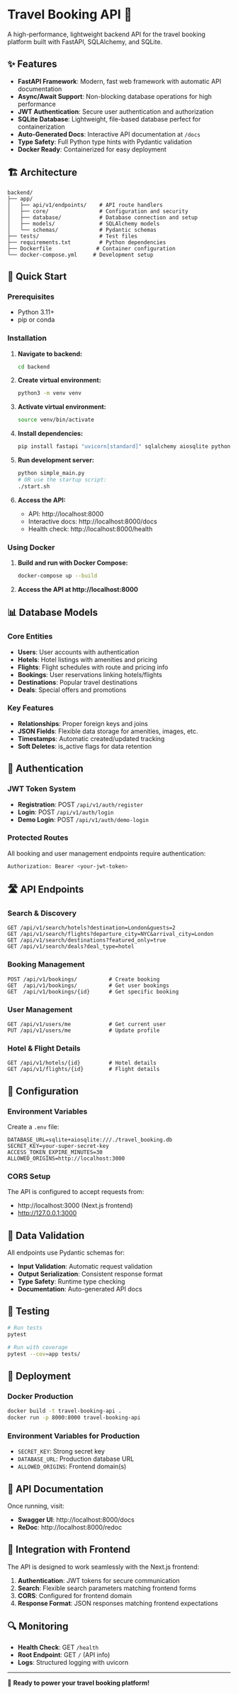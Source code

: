 # Travel Booking API 🚀

A high-performance, lightweight backend API for the travel booking platform built with FastAPI, SQLAlchemy, and SQLite.

## ✨ Features

- **FastAPI Framework**: Modern, fast web framework with automatic API documentation
- **Async/Await Support**: Non-blocking database operations for high performance
- **JWT Authentication**: Secure user authentication and authorization
- **SQLite Database**: Lightweight, file-based database perfect for containerization
- **Auto-Generated Docs**: Interactive API documentation at `/docs`
- **Type Safety**: Full Python type hints with Pydantic validation
- **Docker Ready**: Containerized for easy deployment

## 🏗️ Architecture

```
backend/
├── app/
│   ├── api/v1/endpoints/    # API route handlers
│   ├── core/                # Configuration and security
│   ├── database/            # Database connection and setup
│   ├── models/              # SQLAlchemy models
│   └── schemas/             # Pydantic schemas
├── tests/                   # Test files
├── requirements.txt         # Python dependencies
├── Dockerfile              # Container configuration
└── docker-compose.yml     # Development setup
```

## 🚀 Quick Start

### Prerequisites
- Python 3.11+
- pip or conda

### Installation

1. **Navigate to backend:**
   ```bash
   cd backend
   ```

2. **Create virtual environment:**
   ```bash
   python3 -m venv venv
   ```

3. **Activate virtual environment:**
   ```bash
   source venv/bin/activate
   ```

4. **Install dependencies:**
   ```bash
   pip install fastapi "uvicorn[standard]" sqlalchemy aiosqlite python-dotenv
   ```

5. **Run development server:**
   ```bash
   python simple_main.py
   # OR use the startup script:
   ./start.sh
   ```

6. **Access the API:**
   - API: http://localhost:8000
   - Interactive docs: http://localhost:8000/docs
   - Health check: http://localhost:8000/health

### Using Docker

1. **Build and run with Docker Compose:**
   ```bash
   docker-compose up --build
   ```

2. **Access the API at http://localhost:8000**

## 📊 Database Models

### Core Entities
- **Users**: User accounts with authentication
- **Hotels**: Hotel listings with amenities and pricing
- **Flights**: Flight schedules with route and pricing info
- **Bookings**: User reservations linking hotels/flights
- **Destinations**: Popular travel destinations
- **Deals**: Special offers and promotions

### Key Features
- **Relationships**: Proper foreign keys and joins
- **JSON Fields**: Flexible data storage for amenities, images, etc.
- **Timestamps**: Automatic created/updated tracking
- **Soft Deletes**: is_active flags for data retention

## 🔐 Authentication

### JWT Token System
- **Registration**: POST `/api/v1/auth/register`
- **Login**: POST `/api/v1/auth/login`
- **Demo Login**: POST `/api/v1/auth/demo-login`

### Protected Routes
All booking and user management endpoints require authentication:
```bash
Authorization: Bearer <your-jwt-token>
```

## 🛣️ API Endpoints

### Search & Discovery
```
GET /api/v1/search/hotels?destination=London&guests=2
GET /api/v1/search/flights?departure_city=NYC&arrival_city=London
GET /api/v1/search/destinations?featured_only=true
GET /api/v1/search/deals?deal_type=hotel
```

### Booking Management
```
POST /api/v1/bookings/          # Create booking
GET  /api/v1/bookings/          # Get user bookings
GET  /api/v1/bookings/{id}      # Get specific booking
```

### User Management
```
GET /api/v1/users/me            # Get current user
PUT /api/v1/users/me            # Update profile
```

### Hotel & Flight Details
```
GET /api/v1/hotels/{id}         # Hotel details
GET /api/v1/flights/{id}        # Flight details
```

## 🔧 Configuration

### Environment Variables
Create a `.env` file:
```env
DATABASE_URL=sqlite+aiosqlite:///./travel_booking.db
SECRET_KEY=your-super-secret-key
ACCESS_TOKEN_EXPIRE_MINUTES=30
ALLOWED_ORIGINS=http://localhost:3000
```

### CORS Setup
The API is configured to accept requests from:
- http://localhost:3000 (Next.js frontend)
- http://127.0.0.1:3000

## 📝 Data Validation

All endpoints use Pydantic schemas for:
- **Input Validation**: Automatic request validation
- **Output Serialization**: Consistent response format
- **Type Safety**: Runtime type checking
- **Documentation**: Auto-generated API docs

## 🧪 Testing

```bash
# Run tests
pytest

# Run with coverage
pytest --cov=app tests/
```

## 🚢 Deployment

### Docker Production
```bash
docker build -t travel-booking-api .
docker run -p 8000:8000 travel-booking-api
```

### Environment Variables for Production
- `SECRET_KEY`: Strong secret key
- `DATABASE_URL`: Production database URL
- `ALLOWED_ORIGINS`: Frontend domain(s)

## 📖 API Documentation

Once running, visit:
- **Swagger UI**: http://localhost:8000/docs
- **ReDoc**: http://localhost:8000/redoc

## 🤝 Integration with Frontend

The API is designed to work seamlessly with the Next.js frontend:

1. **Authentication**: JWT tokens for secure communication
2. **Search**: Flexible search parameters matching frontend forms
3. **CORS**: Configured for frontend domain
4. **Response Format**: JSON responses matching frontend expectations

## 🔍 Monitoring

- **Health Check**: GET `/health`
- **Root Endpoint**: GET `/` (API info)
- **Logs**: Structured logging with uvicorn

---

🎯 **Ready to power your travel booking platform!** 